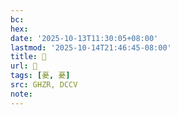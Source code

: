 ```yaml
---
bc:
hex:
date: '2025-10-13T11:30:05+08:00'
lastmod: '2025-10-14T21:46:45-08:00'
title: 󰤗
url: 󰤗
tags: [憂, 憂]
src: GHZR, DCCV
note:
---
```

